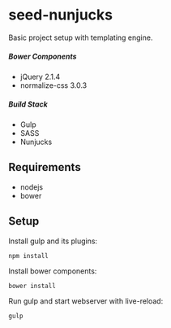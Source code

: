 # seed-nunjucks

Basic project setup with templating engine.

##### Bower Components
* jQuery 2.1.4
* normalize-css 3.0.3

##### Build Stack
* Gulp
* SASS
* Nunjucks

## Requirements
* nodejs
* bower

## Setup

Install gulp and its plugins:
```
npm install
```

Install bower components:
```
bower install
```

Run gulp and start webserver with live-reload:
```
gulp
```